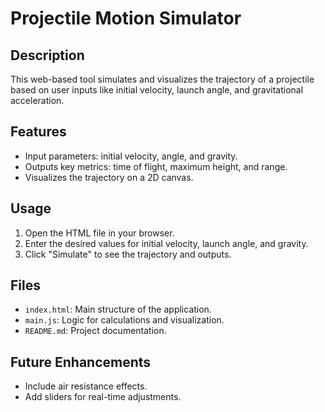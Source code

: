
# Projectile Motion Simulator

## Description
This web-based tool simulates and visualizes the trajectory of a projectile based on user inputs like initial velocity, launch angle, and gravitational acceleration.

## Features
- Input parameters: initial velocity, angle, and gravity.
- Outputs key metrics: time of flight, maximum height, and range.
- Visualizes the trajectory on a 2D canvas.

## Usage
1. Open the HTML file in your browser.
2. Enter the desired values for initial velocity, launch angle, and gravity.
3. Click "Simulate" to see the trajectory and outputs.

## Files
- `index.html`: Main structure of the application.
- `main.js`: Logic for calculations and visualization.
- `README.md`: Project documentation.

## Future Enhancements
- Include air resistance effects.
- Add sliders for real-time adjustments.
